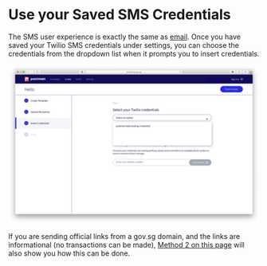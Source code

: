 # Use your Saved SMS Credentials

The SMS user experience is exactly the same as [email](https://guide.postman.gov.sg/quick-start). Once you have saved your Twilio SMS credentials under settings, you can choose the credentials from the dropdown list when it prompts you to insert credentials.&#x20;

![](../../../.gitbook/assets/postman-sms-cred.jpg)

If you are sending official links from a gov.sg domain, and the links are informational (no transactions can be made), [Method 2 on this page](https://guide.postman.gov.sg/quick-start/email/unique-url-link-per-recipient) will also show you how this can be done.

